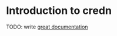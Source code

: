 # Introduction to credn

TODO: write [great documentation](http://jacobian.org/writing/what-to-write/)
